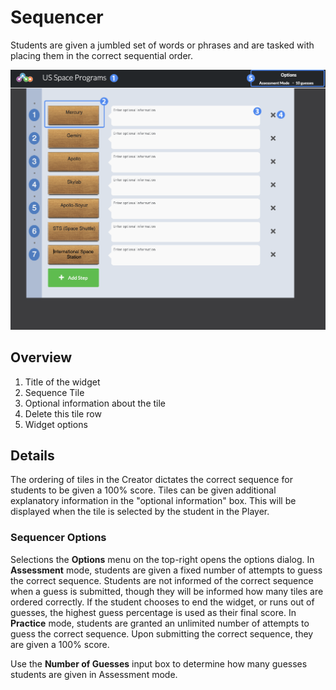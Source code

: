 # Sequencer #
Students are given a jumbled set of words or phrases and are tasked with placing them in the correct sequential order.

![sequencer creator screen](assets/create_widget_sequencer.png "sequencer creator screen")

## Overview ##

1. Title of the widget
2. Sequence Tile
3. Optional information about the tile
4. Delete this tile row
5. Widget options

## Details ##

The ordering of tiles in the Creator dictates the correct sequence for students to be given a 100% score. Tiles can be given additional explanatory information in the "optional information" box. This will be displayed when the tile is selected by the student in the Player.

### Sequencer Options ###

Selections the **Options** menu on the top-right opens the options dialog. In **Assessment** mode, students are given a fixed number of attempts to guess the correct sequence. Students are not informed of the correct sequence when a guess is submitted, though they will be informed how many tiles are ordered correctly. If the student chooses to end the widget, or runs out of guesses, the highest guess percentage is used as their final score. In **Practice** mode, students are granted an unlimited number of attempts to guess the correct sequence. Upon submitting the correct sequence, they are given a 100% score.

Use the **Number of Guesses** input box to determine how many guesses students are given in Assessment mode.